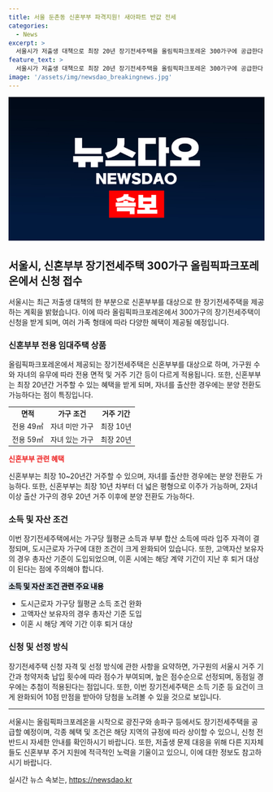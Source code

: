 ```yaml
---
title: 서울 둔촌동 신혼부부 파격지원! 새아파트 반값 전세
categories:
  - News
excerpt: >
  서울시가 저출생 대책으로 최장 20년 장기전세주택을 올림픽파크포레온 300가구에 공급한다. 당첨자는 12월 입주하며 자녀가 없는 신혼부부는 49㎡, 유자녀는 59㎡에 입주 가능하다. 자녀 2명 이상 출산 시에는 분양 전환도 가능하며, 서울시 장기전세주택은 가구원 수별 면적 기준에 예외가 적용된다. 눈에 띄는 보증금액과 소득 조건 완화 등으로 신혼부부의 관심이 높아질 것으로 보인다. 또한, 출산 가구에는 최장 20년 거주 및 분양 전환 기회가 주어지며, 소득이 낮은 신혼부부에게는 우선 공급이 이뤄진다. 이번 장기전세주택은 다양한 혜택과 접근성으로 신혼부부들에게 매력적인 옵션이 될 전망이다.
feature_text: >
  서울시가 저출생 대책으로 최장 20년 장기전세주택을 올림픽파크포레온 300가구에 공급한다. 당첨자는 12월 입주하며 자녀가 없는 신혼부부는 49㎡, 유자녀는 59㎡에 입주 가능하다. 자녀 2명 이상 출산 시에는 분양 전환도 가능하며, 서울시 장기전세주택은 가구원 수별 면적 기준에 예외가 적용된다. 눈에 띄는 보증금액과 소득 조건 완화 등으로 신혼부부의 관심이 높아질 것으로 보인다. 또한, 출산 가구에는 최장 20년 거주 및 분양 전환 기회가 주어지며, 소득이 낮은 신혼부부에게는 우선 공급이 이뤄진다. 이번 장기전세주택은 다양한 혜택과 접근성으로 신혼부부들에게 매력적인 옵션이 될 전망이다.
image: '/assets/img/newsdao_breakingnews.jpg'
---
```


<p><img src="/assets/img/newsdao_breakingnews.jpg" alt="bookingtag 속보" /></p>

<h2 data-ke-size="size26">서울시, 신혼부부 장기전세주택 300가구 올림픽파크포레온에서 신청 접수</h2>

<p data-ke-size="size16">서울시는 최근 저출생 대책의 한 부분으로 신혼부부를 대상으로 한 장기전세주택을 제공하는 계획을 밝혔습니다. 이에 따라 올림픽파크포레온에서 300가구의 장기전세주택이 신청을 받게 되며, 여러 가족 형태에 따라 다양한 혜택이 제공될 예정입니다.</p>

<h3 data-ke-size="size24">신혼부부 전용 임대주택 상품</h3>

<p data-ke-size="size16">올림픽파크포레온에서 제공되는 장기전세주택은 신혼부부를 대상으로 하며, 가구원 수와 자녀의 유무에 따라 전용 면적 및 거주 기간 등이 다르게 적용됩니다. 또한, 신혼부부는 최장 20년간 거주할 수 있는 혜택을 받게 되며, 자녀를 출산한 경우에는 분양 전환도 가능하다는 점이 특징입니다.</p>

<table>
  <tr>
    <td style="text-align: center; height: 17px;"><b>면적</b></td>
    <td style="text-align: center; height: 17px;"><b>가구 조건</b></td>
    <td style="text-align: center; height: 17px;"><b>거주 기간</b></td>
  </tr>
  <tr>
    <td style="text-align: center; height: 17px;">전용 49㎡</td>
    <td style="text-align: center; height: 17px;">자녀 미만 가구</td>
    <td style="text-align: center; height: 17px;">최장 10년</td>
  </tr>
  <tr>
    <td style="text-align: center; height: 17px;">전용 59㎡</td>
    <td style="text-align: center; height: 17px;">자녀 있는 가구</td>
    <td style="text-align: center; height: 17px;">최장 20년</td>
  </tr>
</table>

<p><b><span style="color: #ee2323;">신혼부부 관련 혜택</span></b></p>

<p data-ke-size="size16">신혼부부는 최장 10~20년간 거주할 수 있으며, 자녀를 출산한 경우에는 분양 전환도 가능하다. 또한, 신혼부부는 최장 10년 차부터 더 넓은 평형으로 이주가 가능하며, 2자녀 이상 출산 가구의 경우 20년 거주 이후에 분양 전환도 가능하다.</p>

<h3 data-ke-size="size24">소득 및 자산 조건</h3>

<p data-ke-size="size16">이번 장기전세주택에서는 가구당 월평균 소득과 부부 합산 소득에 따라 입주 자격이 결정되며, 도시근로자 가구에 대한 조건이 크게 완화되어 있습니다. 또한, 고액자산 보유자의 경우 총자산 기준이 도입되었으며, 이혼 시에는 해당 계약 기간이 지난 후 퇴거 대상이 된다는 점에 주의해야 합니다.</p>

<p><b><span style="background-color: #21538527; color: #000;">소득 및 자산 조건 관련 주요 내용</span></b></p>

<ul>
  <li>도시근로자 가구당 월평균 소득 조건 완화</li>
  <li>고액자산 보유자의 경우 총자산 기준 도입</li>
  <li>이혼 시 해당 계약 기간 이후 퇴거 대상</li>
</ul>

<h3 data-ke-size="size24">신청 및 선정 방식</h3>

<p data-ke-size="size16">장기전세주택 신청 자격 및 선정 방식에 관한 사항을 요약하면, 가구원의 서울시 거주 기간과 청약저축 납입 횟수에 따라 점수가 부여되며, 높은 점수순으로 선정되며, 동점일 경우에는 추첨이 적용된다는 점입니다. 또한, 이번 장기전세주택은 소득 기준 등 요건이 크게 완화되어 10점 만점을 받아야 당첨을 노려볼 수 있을 것으로 보입니다.</p>

<hr>

<p data-ke-size="size16">서울시는 올림픽파크포레온을 시작으로 광진구와 송파구 등에서도 장기전세주택을 공급할 예정이며, 각종 혜택 및 조건은 해당 지역의 규정에 따라 상이할 수 있으니, 신청 전 반드시 자세한 안내를 확인하시기 바랍니다. 또한, 저출생 문제 대응을 위해 다른 지자체들도 신혼부부 주거 지원에 적극적인 노력을 기울이고 있으니, 이에 대한 정보도 참고하시기 바랍니다.</p>
실시간 뉴스 속보는, <a href="https://newsdao.kr" rel="dofollow">https://newsdao.kr</a>


